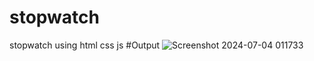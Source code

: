 # stopwatch
stopwatch using html css js
#Output
![Screenshot 2024-07-04 011733](https://github.com/sameeryengade03/stopwatch/assets/119597362/7778f372-427e-4a64-8e12-047d0a1cea3f)
